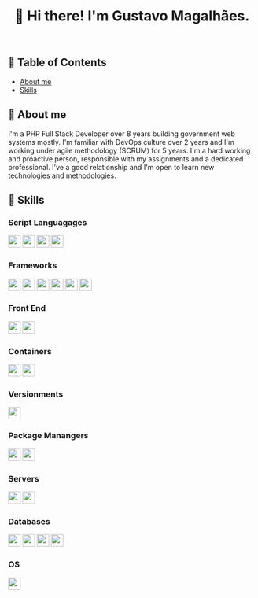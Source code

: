 <h1 align="center">👋 Hi there! I'm Gustavo Magalhães.</h1>
<br>

## 📝 Table of Contents

- [About me](#about_me)
- [Skills](#skills)

## 🧐 About me <a name = "about_me"></a>

I'm a PHP Full Stack Developer over 8 years building government web systems mostly. I'm familiar with DevOps culture over 2 years and I'm working under agile methodology (SCRUM) for 5 years. I'm a hard working and proactive person, responsible with my assignments and a dedicated professional. I've a good relationship and I'm open to learn new technologies and methodologies.

## 🧠 Skills <a name = "skills"></a>
  
### Script Languagages
<img height="25" src="https://img.shields.io/badge/php-8993be.svg?&style=for-the-badge&logo=php&logoColor=white"></img>
<img height="25" src="https://img.shields.io/badge/javascript-ffff00.svg?&style=for-the-badge&logo=javascript&logoColor=000"></img>
<img height="25" src="https://img.shields.io/badge/python-3776AB.svg?&style=for-the-badge&logo=python&logoColor=white"></img>
<img height="25" src="https://img.shields.io/badge/typescript-33adff.svg?&style=for-the-badge&logo=typescript&logoColor=white"></img>
  
### Frameworks
<img height="25" src="https://img.shields.io/badge/Lumen-E74430.svg?&style=for-the-badge&logo=Lumen&logoColor=white"></img>
<img height="25" src="https://img.shields.io/badge/laravel-FF2D20.svg?&style=for-the-badge&logo=laravel&logoColor=white"></img>
<img height="25" src="https://img.shields.io/badge/zend-68B604.svg?&style=for-the-badge&logo=zend-framework&logoColor=white"></img>
<img height="25" src="https://img.shields.io/badge/symfony-000000.svg?&style=for-the-badge&logo=symfony&logoColor=white"></img>
<img height="25" src="https://img.shields.io/badge/angular-E23237.svg?&style=for-the-badge&logo=angular&logoColor=white"></img>
<img height="25" src="https://img.shields.io/badge/bootstrap-33adff.svg?&style=for-the-badge&logo=bootstrap&logoColor=white"></img>
  
### Front End
<img height="25" src="https://img.shields.io/badge/html5-E34F26.svg?&style=for-the-badge&logo=html5&logoColor=white"></img>
<img height="25" src="https://img.shields.io/badge/css3-1572B6.svg?&style=for-the-badge&logo=css3&logoColor=white"></img>

### Containers
<img height="25" src="https://img.shields.io/badge/docker-33adff.svg?&style=for-the-badge&logo=docker&logoColor=white"></img>
<img height="25" src="https://img.shields.io/badge/Swarm-FFA633.svg?&style=for-the-badge&logo=Swarm&logoColor=white"></img>

### Versionments
<img height="25" src="https://img.shields.io/badge/Github-181717.svg?style=for-the-badge&logo=Github&logoColor=white"></img>

### Package Manangers
<img height="25" src="https://img.shields.io/badge/Composer-885630.svg?&style=for-the-badge&logo=composer&logoColor=white"></img>
<img height="25" src="https://img.shields.io/badge/Npm-FF2D20.svg?style=for-the-badge&logo=Npm&logoColor=white"></img>

### Servers
<img height="25" src="https://img.shields.io/badge/NGinx-269539.svg?&style=for-the-badge&logo=NGinx&logoColor=white"></img> 
<img height="25" src="https://img.shields.io/badge/Apache-D22128.svg?&style=for-the-badge&logo=Apache&logoColor=white"></img>

### Databases
<img height="25" src="https://img.shields.io/badge/Oracle-F80000.svg?&style=for-the-badge&logo=Oracle&logoColor=white"></img>
<img height="25" src="https://img.shields.io/badge/mysql-4479A1.svg?&style=for-the-badge&logo=mysql&logoColor=white"></img>
<img height="25" src="https://img.shields.io/badge/postgresql-336791.svg?&style=for-the-badge&logo=postgresql&logoColor=white"></img>
<img height="25" src="https://img.shields.io/badge/sqlserver-CC2927.svg?&style=for-the-badge&logo=microsoft-sql-server&logoColor=white"></img>

### OS
<img height="25" src="https://img.shields.io/badge/Ubuntu-E95420.svg?&style=for-the-badge&logo=Ubuntu&logoColor=white"></img>

<!--
**GustavoMagalhaess/GustavoMagalhaess** is a ✨ _special_ ✨ repository because its `README.md` (this file) appears on your GitHub profile.

Here are some ideas to get you started:

- 🔭 I’m currently working on ...
- 🌱 I’m currently learning ...
- 👯 I’m looking to collaborate on ...
- 🤔 I’m looking for help with ...
- 💬 Ask me about ...
- 📫 How to reach me: ...
- 😄 Pronouns: ...
- ⚡ Fun fact: ...
-->
